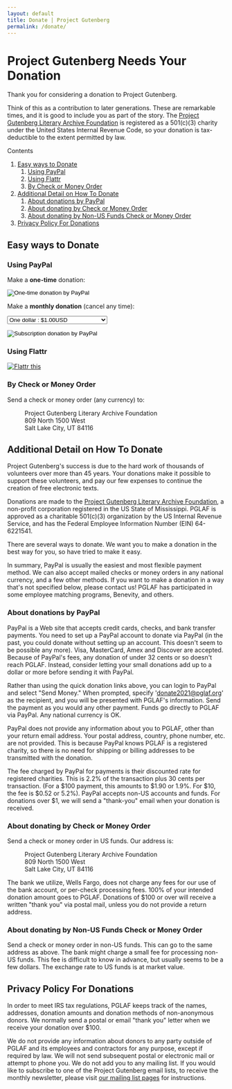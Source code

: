 ```yaml
---
layout: default
title: Donate | Project Gutenberg
permalink: /donate/
---
```


Project Gutenberg Needs Your Donation
=====================================

Thank you for considering a donation to Project Gutenberg.

Think of this as a contribution to later generations. These are remarkable times, and it is good to include you as part of the story.  The [Project Gutenberg Literary Archive Foundation](/about/pglaf.html) is registered as a 501(c)(3) charity under the United States Internal Revenue Code, so your donation is tax-deductible to the extent permitted by law.

<div class="contents">
Contents
<ol>
<li><a href="#easy-ways-to-donate">Easy ways to Donate</a>
<ol class="inner_1">
<li><a href="#ausing-paypal">Using PayPal</a></li>
<li><a href="#using-flattr">Using Flattr</a></li>
<li><a href="#by-check-or-money-order">By Check or Money Order</a></li>
</ol>
</li>
<li><a href="#additional-detail-on-how-to-donate">Additional Detail on How To Donate</a>
<ol class="inner_1">
<li><a href="#about-donations-by-paypal">About donations by PayPal</a></li>
<li><a href="#about-donating-by-check-or-money-order">About donating by Check or Money Order</a></li>
<li><a href="#about-donating-by-non-us-funds-check-or-money-order">About donating by Non-US Funds Check or Money Order</a></li>
</ol>
</li>
<li><a href="#privacy-policy-for-donations">Privacy Policy For Donations</a></li>
</ol>
</div>

## Easy ways to Donate

### Using PayPal

<form action="https://www.paypal.com/cgi-bin/webscr" method="post" target="new">

  Make a <strong>one-time</strong> donation:

  <input type="hidden" name="cmd" value="_s-xclick" />
  <input type="hidden" name="hosted_button_id" value="XKAL6BZL3YPSN" />
  <input type="image" src="/pics/en_US.gif" 
	 border="0" name="submit" alt="One-time donation by PayPal" 
         style="vertical-align: middle" />

</form>

<form action="https://www.paypal.com/cgi-bin/webscr" method="post" target="new">

<input type="hidden" name="cmd" value="_s-xclick" />
<input type="hidden" name="hosted_button_id" value="EAKP47JLLM5V2" />
<input type="hidden" name="on0" value="Monthly donation amount" />
<input type="hidden" name="currency_code" value="USD" />

Make a <strong>monthly donation</strong> (cancel any time): 

<select name="os0">
      <option value="One dollar">One dollar : $1.00USD</option>
      <option value="Ten dollars">Ten dollars : $10.00USD</option>
      <option value="Twenty-five dollars">Twenty-five dollars : $25.00USD</option>
      <option value="One hundred dollars">One hundred dollars : $100.00USD</option>
</select> 

<input type="image" src="/pics/btn_subscribe_SM.gif"
       border="0" name="submit" alt="Subscription donation by PayPal" 
       style="vertical-align: middle" />

</form>

### Using Flattr

<div>
  <a href="https://flattr.com/thing/509045/Project-Gutenberg" target="_blank">
    <img src="/pics/flattr-badge-large.png" 
         alt="Flattr this" title="Donate by Flattr" border="0" />
  </a>
</div>

### By Check or Money Order

Send a check or money order (any currency) to:

<dl><dd>  Project Gutenberg Literary Archive Foundation</dd>
<dd>  809 North 1500 West</dd>
<dd>  Salt Lake City, UT 84116</dd></dl>

## Additional Detail on How To Donate

Project Gutenberg's success is due to the hard work of thousands of volunteers over more than 45 years. Your donations make it possible to support these volunteers, and pay our few expenses to continue the creation of free electronic texts.

Donations are made to the [Project Gutenberg Literary Archive Foundation](/about/pglaf.html), a non-profit corporation registered in the US State of Mississippi. PGLAF is approved as a charitable 501(c)(3) organization by the US Internal Revenue Service, and has the Federal Employee Information Number (EIN) 64-6221541.

There are several ways to donate. We want you to make a donation in the best way for you, so have tried to make it easy.

In summary, PayPal is usually the easiest and most flexible payment method.  We can also accept mailed checks or money orders in any national currency, and a few other methods.  If you want to make a donation in a way that's not specified below, please contact us!  PGLAF has participated in some employee matching programs, Benevity, and others.

### About donations by PayPal

PayPal is a Web site that accepts credit cards, checks, and bank transfer payments.  You need to set up a PayPal account to donate via PayPal (in the past, you could donate without setting up an account.  This doesn't seem to be possible any more). Visa, MasterCard, Amex and Discover are accepted.  Because of PayPal's fees, any donation of under 32 cents or so doesn't reach PGLAF.  Instead, consider letting your small donations add up to a dollar or more before sending it with PayPal.

Rather than using the quick donation links above, you can login to PayPal and select "Send Money." When prompted, specify 'donate2021@pglaf.org' as the recipient, and you will be presented with PGLAF's information. Send the payment as you would any other payment. Funds go directly to PGLAF via PayPal.  Any national currency is OK.

PayPal does not provide any information about you to PGLAF, other than your return email address.  Your postal address, country, phone number, etc. are not provided.  This is because PayPal knows PGLAF is a registered charity, so there is no need for shipping or billing addresses to be transmitted with the donation.

The fee charged by PayPal for payments is their discounted rate for registered charities.  This is 2.2% of the transaction plus 30 cents per transaction. (For a $100 payment, this amounts to $1.90 or 1.9%. For $10, the fee is $0.52 or 5.2%). PayPal accepts non-US accounts and funds.  For donations over $1, we will send a "thank-you" email when your donation is received.


### About donating by Check or Money Order

Send a check or money order in US funds. Our address is:

<dl><dd> Project Gutenberg Literary Archive Foundation<br /></dd>
<dd> 809 North 1500 West<br /></dd>
<dd> Salt Lake City, UT 84116</dd></dl>

The bank we utilize, Wells Fargo, does not charge any fees for our use of the bank account, or per-check processing fees. 100% of your intended donation amount goes to PGLAF.  Donations of $100 or over will receive a written "thank you" via postal mail, unless you do not provide a return address.

### About donating by Non-US Funds Check or Money Order

Send a check or money order in non-US funds. This can go to the same address as above. The bank might charge a small fee for processing non-US funds. This fee is difficult to know in advance, but usually seems to be a few dollars. The exchange rate to US funds is at market value.

## Privacy Policy For Donations

In order to meet IRS tax regulations, PGLAF keeps track of the names, addresses, donation amounts and donation methods of non-anonymous donors. We normally send a postal or email "thank you" letter when we receive your donation over $100.

We do not provide any information about donors to any party outside of PGLAF and its employees and contractors for any purpose, except if required by law. We will not send subsequent postal or electronic mail or attempt to phone you. We do not add you to any mailing list. If you would like to subscribe to one of the Project Gutenberg email lists, to receive the monthly newsletter, please visit [our mailing list pages](https://lists.pglaf.org) for instructions.
